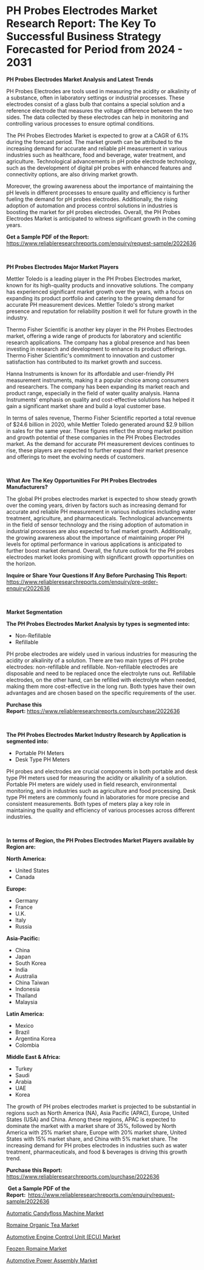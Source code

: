 <p><h1>PH Probes Electrodes Market Research Report: The Key To Successful Business Strategy Forecasted for Period from 2024 - 2031</h1></p><p><strong>PH Probes Electrodes Market Analysis and Latest Trends</strong></p>
<p><p>PH Probes Electrodes are tools used in measuring the acidity or alkalinity of a substance, often in laboratory settings or industrial processes. These electrodes consist of a glass bulb that contains a special solution and a reference electrode that measures the voltage difference between the two sides. The data collected by these electrodes can help in monitoring and controlling various processes to ensure optimal conditions.</p><p>The PH Probes Electrodes Market is expected to grow at a CAGR of 6.1% during the forecast period. The market growth can be attributed to the increasing demand for accurate and reliable pH measurement in various industries such as healthcare, food and beverage, water treatment, and agriculture. Technological advancements in pH probe electrode technology, such as the development of digital pH probes with enhanced features and connectivity options, are also driving market growth.</p><p>Moreover, the growing awareness about the importance of maintaining the pH levels in different processes to ensure quality and efficiency is further fueling the demand for pH probes electrodes. Additionally, the rising adoption of automation and process control solutions in industries is boosting the market for pH probes electrodes. Overall, the PH Probes Electrodes Market is anticipated to witness significant growth in the coming years.</p></p>
<p><strong>Get a Sample PDF of the Report:&nbsp;</strong> <a href="https://www.reliableresearchreports.com/enquiry/request-sample/2022636">https://www.reliableresearchreports.com/enquiry/request-sample/2022636</a></p>
<p>&nbsp;</p>
<p><strong>PH Probes Electrodes Major Market Players</strong></p>
<p><p>Mettler Toledo is a leading player in the PH Probes Electrodes market, known for its high-quality products and innovative solutions. The company has experienced significant market growth over the years, with a focus on expanding its product portfolio and catering to the growing demand for accurate PH measurement devices. Mettler Toledo's strong market presence and reputation for reliability position it well for future growth in the industry.</p><p>Thermo Fisher Scientific is another key player in the PH Probes Electrodes market, offering a wide range of products for laboratory and scientific research applications. The company has a global presence and has been investing in research and development to enhance its product offerings. Thermo Fisher Scientific's commitment to innovation and customer satisfaction has contributed to its market growth and success.</p><p>Hanna Instruments is known for its affordable and user-friendly PH measurement instruments, making it a popular choice among consumers and researchers. The company has been expanding its market reach and product range, especially in the field of water quality analysis. Hanna Instruments' emphasis on quality and cost-effective solutions has helped it gain a significant market share and build a loyal customer base.</p><p>In terms of sales revenue, Thermo Fisher Scientific reported a total revenue of $24.6 billion in 2020, while Mettler Toledo generated around $2.9 billion in sales for the same year. These figures reflect the strong market position and growth potential of these companies in the PH Probes Electrodes market. As the demand for accurate PH measurement devices continues to rise, these players are expected to further expand their market presence and offerings to meet the evolving needs of customers.</p></p>
<p>&nbsp;</p>
<p><strong>What Are The Key Opportunities For PH Probes Electrodes Manufacturers?</strong></p>
<p><p>The global PH probes electrodes market is expected to show steady growth over the coming years, driven by factors such as increasing demand for accurate and reliable PH measurement in various industries including water treatment, agriculture, and pharmaceuticals. Technological advancements in the field of sensor technology and the rising adoption of automation in industrial processes are also expected to fuel market growth. Additionally, the growing awareness about the importance of maintaining proper PH levels for optimal performance in various applications is anticipated to further boost market demand. Overall, the future outlook for the PH probes electrodes market looks promising with significant growth opportunities on the horizon.</p></p>
<p><strong>Inquire or Share Your Questions If Any Before Purchasing This Report:</strong> <a href="https://www.reliableresearchreports.com/enquiry/pre-order-enquiry/2022636">https://www.reliableresearchreports.com/enquiry/pre-order-enquiry/2022636</a></p>
<p>&nbsp;</p>
<p><strong>Market Segmentation</strong></p>
<p><strong>The PH Probes Electrodes Market Analysis by types is segmented into:</strong></p>
<p><ul><li>Non-Refillable</li><li>Refillable</li></ul></p>
<p><p>PH probe electrodes are widely used in various industries for measuring the acidity or alkalinity of a solution. There are two main types of PH probe electrodes: non-refillable and refillable. Non-refillable electrodes are disposable and need to be replaced once the electrolyte runs out. Refillable electrodes, on the other hand, can be refilled with electrolyte when needed, making them more cost-effective in the long run. Both types have their own advantages and are chosen based on the specific requirements of the user.</p></p>
<p><strong>Purchase this Report:&nbsp;</strong><a href="https://www.reliableresearchreports.com/purchase/2022636">https://www.reliableresearchreports.com/purchase/2022636</a></p>
<p>&nbsp;</p>
<p><strong>The PH Probes Electrodes Market Industry Research by Application is segmented into:</strong></p>
<p><ul><li>Portable PH Meters</li><li>Desk Type PH Meters</li></ul></p>
<p><p>PH probes and electrodes are crucial components in both portable and desk type PH meters used for measuring the acidity or alkalinity of a solution. Portable PH meters are widely used in field research, environmental monitoring, and in industries such as agriculture and food processing. Desk type PH meters are commonly found in laboratories for more precise and consistent measurements. Both types of meters play a key role in maintaining the quality and efficiency of various processes across different industries.</p></p>
<p>&nbsp;</p>
<p><strong>In terms of Region, the PH Probes Electrodes Market Players available by Region are:</strong></p>
<p>
    <p> <strong> North America: </strong>
        <ul>
            <li>United States</li>
            <li>Canada</li>
        </ul>
        </p> 
    <p> <strong> Europe: </strong>
        <ul>
            <li>Germany</li>
            <li>France</li>
            <li>U.K.</li>
            <li>Italy</li>
            <li>Russia</li>
        </ul>
        </p> 
    <p> <strong> Asia-Pacific: </strong>
        <ul>
            <li>China</li>
            <li>Japan</li>
            <li>South Korea</li>
            <li>India</li>
            <li>Australia</li>
            <li>China Taiwan</li>
            <li>Indonesia</li>
            <li>Thailand</li>
            <li>Malaysia</li>
        </ul>
        </p> 
    <p> <strong> Latin America: </strong>
        <ul>
            <li>Mexico</li>
            <li>Brazil</li>
            <li>Argentina Korea</li>
            <li>Colombia</li>
        </ul>
        </p> 
    <p> <strong> Middle East & Africa: </strong>
        <ul>
            <li>Turkey</li>
            <li>Saudi</li>
            <li>Arabia</li>
            <li>UAE</li>
            <li>Korea</li>
        </ul>
    </p>
    </p>
<p><p>The growth of PH probes electrodes market is projected to be substantial in regions such as North America (NA), Asia Pacific (APAC), Europe, United States (USA) and China. Among these regions, APAC is expected to dominate the market with a market share of 35%, followed by North America with 25% market share, Europe with 20% market share, United States with 15% market share, and China with 5% market share. The increasing demand for PH probes electrodes in industries such as water treatment, pharmaceuticals, and food & beverages is driving this growth trend.</p></p>
<p><strong>Purchase this Report: </strong><a href="https://www.reliableresearchreports.com/purchase/2022636">https://www.reliableresearchreports.com/purchase/2022636</a></p>
<p>&nbsp;<strong>Get a Sample PDF of the Report:&nbsp;&nbsp;</strong><a href="https://www.reliableresearchreports.com/enquiry/request-sample/2022636">https://www.reliableresearchreports.com/enquiry/request-sample/2022636</a></p>
<p><strong></strong></p>
<p><p><a href="https://carnation-joke-41f.notion.site/Automatic-Candyfloss-Machine-Market-Research-Report-The-Key-To-Successful-Business-Strategy-Forecas-843ca8ac0f694f7ca929af5d26b04abb">Automatic Candyfloss Machine Market</a></p><p><a href="https://adventurous-uranium-ef9.notion.site/Romaine-Organic-Tea-Market-Size-and-Growth-Market-Segmentation-Regional-and-Country-Breakdowns-an-4d1378005cdb4d69ad013ce5ba291cfa">Romaine Organic Tea Market</a></p><p><a href="https://view.publitas.com/reportprime-1/automotive-engine-control-unit-ecu-market-research-report-the-key-to-successful-business-strategy-forecasted-for-period-from-2024-2031/">Automotive Engine Control Unit (ECU) Market</a></p><p><a href="https://extreme-scabiosa-c81.notion.site/Feozen-Romaine-Market-Centers-on-Aspects-such-as-Market-Growth-Market-Share-Market-Opportunity-an-49a0a6f2ba624c2aa54255d1905c47b2">Feozen Romaine Market</a></p><p><a href="https://view.publitas.com/reportprime-1/automotive-power-assembly-market-provides-a-comprehensive-analysis-including-a-macro-overview-of-the-market-as-well-as-micro-details-such-as-market-size-and-competitive-landscape/">Automotive Power Assembly Market</a></p></p>